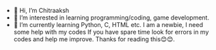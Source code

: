 - 👋 Hi, I’m Chitraaksh
- 👀 I’m interested in learning programming/coding, game development.
- 🌱 I’m currently learning Python, C, HTML etc.
I am a newbie, I need some help with my codes
If you have spare time look for errors in my codes and help me improve.
Thanks for reading this😊😊.
<!---
Chitraaksh/Chitraaksh is a ✨ special ✨ repository because its `README.md` (this file) appears on your GitHub profile.
You can click the Preview link to take a look at your changes.
--->
